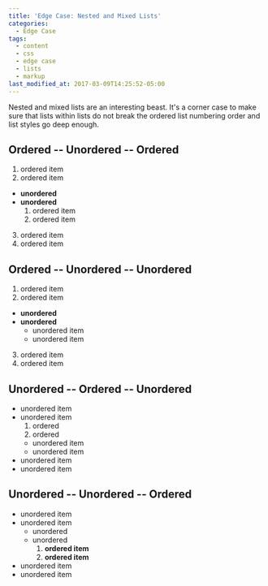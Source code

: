 ```yaml
---
title: 'Edge Case: Nested and Mixed Lists'
categories:
  - Edge Case
tags:
  - content
  - css
  - edge case
  - lists
  - markup
last_modified_at: 2017-03-09T14:25:52-05:00
---
```


Nested and mixed lists are an interesting beast. It's a corner case to make sure that lists within lists do not break the ordered list numbering order and list styles go deep enough.

## Ordered -- Unordered -- Ordered

1. ordered item
2. ordered item

- **unordered**
- **unordered**
  1. ordered item
  2. ordered item

3. ordered item
4. ordered item

## Ordered -- Unordered -- Unordered

1. ordered item
2. ordered item

- **unordered**
- **unordered**
  - unordered item
  - unordered item

3. ordered item
4. ordered item

## Unordered -- Ordered -- Unordered

- unordered item
- unordered item
  1. ordered
  2. ordered
  - unordered item
  - unordered item
- unordered item
- unordered item

## Unordered -- Unordered -- Ordered

- unordered item
- unordered item
  - unordered
  - unordered
    1. **ordered item**
    2. **ordered item**
- unordered item
- unordered item
